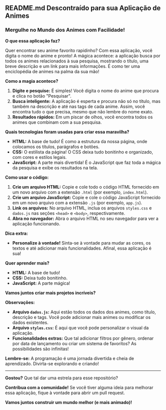## **README.md Descontraído para sua Aplicação de Animes**

### **Mergulhe no Mundo dos Animes com Facilidade!**

**O que essa aplicação faz?**

Quer encontrar seu anime favorito rapidinho? Com essa aplicação, você digita o nome do anime e pronto! A mágica acontece: a aplicação busca por todos os animes relacionados à sua pesquisa, mostrando o título, uma breve descrição e um link para mais informações. É como ter uma enciclopédia de animes na palma da sua mão!

**Como a magia acontece?**

1. **Digite e pesquise:** É simples! Você digita o nome do anime que procura e clica no botão "Pesquisar".
2. **Busca inteligente:** A aplicação é esperta e procura não só no título, mas também na descrição e até nas tags de cada anime. Assim, você encontra tudo o que precisa, mesmo que não lembre do nome exato.
3. **Resultados rápidos:** Em um piscar de olhos, você encontra todos os animes que combinam com a sua pesquisa.

**Quais tecnologias foram usadas para criar essa maravilha?**

* **HTML:** A base de tudo! É como a estrutura da nossa página, onde colocamos os títulos, parágrafos e botões.
* **CSS:** O estilista da página! O CSS deixa tudo bonitinho e organizado, com cores e estilos legais.
* **JavaScript:** A parte mais divertida! É o JavaScript que faz toda a mágica da pesquisa e exibe os resultados na tela.

**Como usar o código:**

1. **Crie um arquivo HTML:** Copie e cole todo o código HTML fornecido em um novo arquivo com a extensão `.html` (por exemplo, `index.html`).
2. **Crie um arquivo JavaScript:** Copie e cole o código JavaScript fornecido em um novo arquivo com a extensão `.js` (por exemplo, `app.js`).
3. **Link os arquivos:** No arquivo HTML, inclua os arquivos `styles.css` e `dados.js` nas seções `<head>` e `<body>`, respectivamente.
4. **Abra no navegador:** Abra o arquivo HTML no seu navegador para ver a aplicação funcionando.

**Dica extra:**

* **Personalize à vontade!** Sinta-se à vontade para mudar as cores, os textos e até adicionar mais funcionalidades. Afinal, essa aplicação é sua!

**Quer aprender mais?**

* **HTML:** A base de tudo!
* **CSS:** Deixa tudo bonitinho.
* **JavaScript:** A parte mágica!

**Vamos juntos criar mais projetos incríveis?**

**Observações:**

* **Arquivo `dados.js`:** Aqui estão todos os dados dos animes, como título, descrição e tags. Você pode adicionar mais animes ou modificar os dados existentes.
* **Arquivo `styles.css`:** É aqui que você pode personalizar o visual da aplicação.
* **Funcionalidades extras:** Que tal adicionar filtros por gênero, ordenar por data de lançamento ou criar um sistema de favoritos? As possibilidades são infinitas!

**Lembre-se:** A programação é uma jornada divertida e cheia de aprendizado. Divirta-se explorando e criando!

---

**Gostou?** Que tal dar uma estrela para esse repositório? 

**Contribua com a comunidade!** Se você tiver alguma ideia para melhorar essa aplicação, fique à vontade para abrir um pull request.

**Vamos juntos construir um mundo melhor (e mais animado)!**
